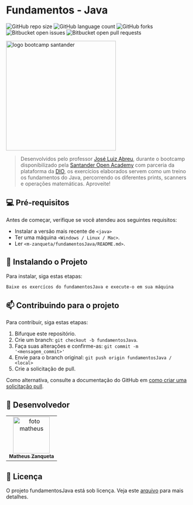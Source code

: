 # Fundamentos - Java

![GitHub repo size](https://img.shields.io/github/repo-size/m-zanqueta/fundamentosJava?style=for-the-badge)
![GitHub language count](https://img.shields.io/github/languages/count/m-zanqueta/fundamentosJava?style=for-the-badge)
![GitHub forks](https://img.shields.io/github/forks/m-zanqueta/fundamentosJava?style=for-the-badge)
![Bitbucket open issues](https://img.shields.io/bitbucket/issues/m-zanqueta/fundamentosJava?style=for-the-badge)
![Bitbucket open pull requests](https://img.shields.io/bitbucket/pr-raw/m-zanqueta/fundamentosJava?style=for-the-badge)


<img src="https://github.com/user-attachments/assets/507dfbba-61a7-4375-bb12-2daf8ae545cf" width="300px;" alt="logo bootcamp santander"/><br>


> Desenvolvidos pelo professor <a href="https://www.linkedin.com/in/josé-luiz-abreu-cardoso-junior-18483872">José Luiz Abreu</a>, durante o bootcamp disponibilizado pela <a href="https://www.linkedin.com/company/santander-open-academy">Santander Open Academy</a> com parceria da plataforma da <a href="https://www.linkedin.com/school/dio-makethechange/posts/?feedView=all">DIO</a>, os exercícios elaborados servem como um treino os fundamentos do Java, percorrendo os diferentes prints, scanners e operações matemáticas.
> Aproveite!

## 💻 Pré-requisitos

Antes de começar, verifique se você atendeu aos seguintes requisitos:

- Instalar a versão mais recente de `<java>`
- Ter uma máquina `<Windows / Linux / Mac>`.
- Ler `<m-zanqueta/fundamentosJava/README.md>`.

## 🚀 Instalando o Projeto

Para instalar, siga estas etapas:

```
Baixe os exercícos do fundamentosJava e execute-o em sua máquina
```

## 📫 Contribuindo para o projeto

Para contribuir, siga estas etapas:

1. Bifurque este repositório.
2. Crie um branch: `git checkout -b fundamentosJava`.
3. Faça suas alterações e confirme-as: `git commit -m '<mensagem_commit>'`
4. Envie para o branch original: `git push origin fundamentosJava / <local>`
5. Crie a solicitação de pull.

Como alternativa, consulte a documentação do GitHub em [como criar uma solicitação pull](https://help.github.com/en/github/collaborating-with-issues-and-pull-requests/creating-a-pull-request).

## 🤝 Desenvolvedor

<table>
  <tr>
    <td align="center">
      <a href="https://github.com/m-zanqueta" title="link matheus">
        <img src="https://avatars.githubusercontent.com/u/164265012?v=4" width="100px;" alt="foto matheus"/><br>
        <sub>
          <b>Matheus Zanqueta</b>
        </sub>
      </a>
    </td>
  </tr>
</table>


## 📝 Licença

O projeto fundamentosJava está sob licença. Veja este [arquivo](LICENSE.md) para mais detalhes. 
